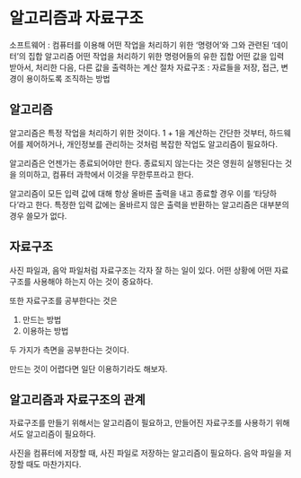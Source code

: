 # 알고리즘과 자료구조
소프트웨어 : 컴퓨터를 이용해 어떤 작업을 처리하기 위한 ‘명령어’와 그와 관련된 ‘데이터’의 집합
알고리즘
어떤 작업을 처리하기 위한 명령어들의 유한 집합
어떤 값을 입력 받아서, 처리한 다음, 다른 값을 출력하는 계산 절차
자료구조 : 자료들을 저장, 접근, 변경이 용이하도록 조직하는 방법

## 알고리즘
알고리즘은 특정 작업을 처리하기 위한 것이다. 1 + 1을 계산하는 간단한 것부터, 하드웨어를 제어하거나, 개인정보를 관리하는 것처럼 복잡한 작업도 알고리즘이 필요하다.

알고리즘은 언젠가는 종료되어야만 한다. 종료되지 않는다는 것은 영원히 실행된다는 것을 의미하고, 컴퓨터 과학에서 이것을 무한루프라고 한다.

알고리즘이 모든 입력 값에 대해 항상 올바른 출력을 내고 종료할 경우 이를 ‘타당하다’라고 한다. 특정한 입력 값에는 올바르지 않은 출력을 반환하는 알고리즘은 대부분의 경우 쓸모가 없다.

## 자료구조
사진 파일과, 음악 파일처럼 자료구조는 각자 잘 하는 일이 있다.
어떤 상황에 어떤 자료구조를 사용해야 하는지 아는 것이 중요하다.

또한 자료구조를 공부한다는 것은
1. 만드는 방법 
2. 이용하는 방법

두 가지가 측면을 공부한다는 것이다.

만드는 것이 어렵다면 일단 이용하기라도 해보자.

## 알고리즘과 자료구조의 관계
자료구조를 만들기 위해서는 알고리즘이 필요하고, 만들어진 자료구조를 사용하기 위해서도 알고리즘이 필요하다.

사진을 컴퓨터에 저장할 때, 사진 파일로 저장하는 알고리즘이 필요하다. 음악 파일을 저장할 때도 마찬가지다.

